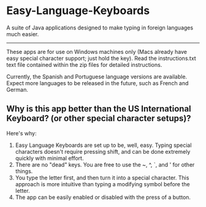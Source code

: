 # Easy-Language-Keyboards
A suite of Java applications designed to make typing in foreign languages much easier.

-------------------------------------

These apps are for use on Windows machines only (Macs already have easy special character support; just hold the key). Read the instructions.txt text file contained within the zip files for detailed instructions. 

Currently, the Spanish and Portuguese language versions are available. Expect more languages to be released in the future, such as French and German. 

## Why is this app better than the US International Keyboard? (or other special character setups)?

Here's why:
1. Easy Language Keyboards are set up to be, well, easy. Typing special characters doesn't require pressing shift, and can be done extremely quickly with minimal effort. 
2. There are no "dead" keys. You are free to use the ~, ^, `, and ' for other things. 
3. You type the letter first, and then turn it into a special character. This approach is more intuitive than typing a modifying symbol before the letter.
4. The app can be easily enabled or disabled with the press of a button.
